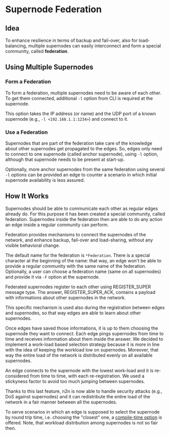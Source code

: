 # Supernode Federation

## Idea
To enhance resilience in terms of backup and fail-over, also for load-balancing, multiple supernodes can easily interconnect and form a special community, called **federation**.


## Using Multiple Supernodes

### Form a Federation
To form a federation, multiple supernodes need to be aware of each other. To get them connected, additional `-l` option from CLI is required at the supernode.

This option takes the IP address (or name) and the UDP port of a known supernode (e.g., `-l <192.168.1.1:1234>`) and connect to it.

### Use a Federation
Supernodes that are part of the federation take care of the knowledge about other supernodes get propagated to the edges. 
So, edges only need to connect to one supernode (called anchor supernode), using `-l` option, although that supernode needs to be present at start-up. 

Optionally, more anchor supernodes from the same federation using several `-l` options can be provided an edge to counter a scenario in which initial supernode availability is less assured. 

## How It Works
Supernodes should be able to communicate each other as regular edges already do. For this purpose it has been created a special community, called federation. Supernodes inside the federation then are able to do any action an edge inside a regular community can perform. 

Federation provides mechanisms to connect the supernodes of the network, and enhance backup, fail-over and load-sharing, without any visible behavioral change. 

The default name for the federation is `*Federation`. There is a special character at the beginning of the name: that way, an edge won't be able to provide a regular community with the same name of the federation. Optionally, a user can choose a federation name (same on all supernodes) and provide it via `-F` option at the supernode. 

Federated supernodes register to each other using REGISTER_SUPER message type. The answer, REGISTER_SUPER_ACK, contains a payload with informations about other supernodes in the network.

This specific mechanism is used also during the registration between edges and supernodes, so that way edges are able to learn about other supernodes.

Once edges have saved those informations, it is up to them choosing the supernode they want to connect. Each edge pings supernodes from time to time and receives information about them inside the answer. We decided to implement a work-load based selection strategy because it is more in line with the idea of keeping the workload low on supernodes. Moreover, that way the entire load of the network is distributed evenly on all available supernodes.

An edge connects to the supernode with the lowest work-load and it is re-considered from time to time, with each re-registration. We used a stickyness factor to avoid too much jumping between supernodes.

Thanks to this last feature, n2n is now able to handle security attacks (e.g., DoS against supernodes) and it can redistribute the entire load of the network in a fair manner between all the supernodes.

To serve scenarios in which an edge is supposed to select the supernode by round trip time, i.e. choosing the "closest" one, a [compile-time option](https://github.com/ntop/n2n/blob/dev/doc/Building.md#federation--supernode-selection-by-round-trip-time) is offered. Note, that workload distribution among supernodes is not so fair then.
